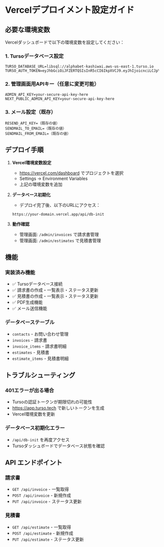 # Vercelデプロイメント設定ガイド

## 必要な環境変数

Vercelダッシュボードで以下の環境変数を設定してください：

### 1. Tursoデータベース設定
```
TURSO_DATABASE_URL=libsql://alphabet-kashiwai.aws-us-east-1.turso.io
TURSO_AUTH_TOKEN=eyJhbGciOiJFZERTQSIsInR5cCI6IkpXVCJ9.eyJhIjoicnciLCJpYXQiOjE3NTc0NzA2NTQsImlkIjoiNTNhMDQ5Y2MtNWJhZS00ODQ5LTliYzYtZTIyMDEzNjdmZjVmIiwicmlkIjoiY2U2ZmVlOTEtY2UyZi00YTk1LTgxZWYtODQwYWM4OTQ3M2JiIn0.tB55ALJuE1c8fjv31KC3t335zerpwAVcKO22RmDGXEMTzbwwJ6L2wlf7dTxSiuK0EB1395_INT4vmfAkuoWjDw
```

### 2. 管理画面用APIキー（任意に変更可能）
```
ADMIN_API_KEY=your-secure-api-key-here
NEXT_PUBLIC_ADMIN_API_KEY=your-secure-api-key-here
```

### 3. メール設定（既存）
```
RESEND_API_KEY=（既存の値）
SENDMAIL_TO_EMAIL=（既存の値）
SENDMAIL_FROM_EMAIL=（既存の値）
```

## デプロイ手順

1. **Vercel環境変数設定**
   - https://vercel.com/dashboard でプロジェクトを選択
   - Settings → Environment Variables
   - 上記の環境変数を追加

2. **データベース初期化**
   - デプロイ完了後、以下のURLにアクセス：
   ```
   https://your-domain.vercel.app/api/db-init
   ```

3. **動作確認**
   - 管理画面: `/admin/invoices` で請求書管理
   - 管理画面: `/admin/estimates` で見積書管理

## 機能

### 実装済み機能
- ✅ Tursoデータベース接続
- ✅ 請求書の作成・一覧表示・ステータス更新
- ✅ 見積書の作成・一覧表示・ステータス更新
- ✅ PDF生成機能
- ✅ メール送信機能

### データベーステーブル
- `contacts` - お問い合わせ管理
- `invoices` - 請求書
- `invoice_items` - 請求書明細
- `estimates` - 見積書
- `estimate_items` - 見積書明細

## トラブルシューティング

### 401エラーが出る場合
- Tursoの認証トークンが期限切れの可能性
- https://app.turso.tech で新しいトークンを生成
- Vercel環境変数を更新

### データベース初期化エラー
- `/api/db-init` を再度アクセス
- Tursoダッシュボードでデータベース状態を確認

## API エンドポイント

### 請求書
- `GET /api/invoice` - 一覧取得
- `POST /api/invoice` - 新規作成
- `PUT /api/invoice` - ステータス更新

### 見積書
- `GET /api/estimate` - 一覧取得
- `POST /api/estimate` - 新規作成
- `PUT /api/estimate` - ステータス更新